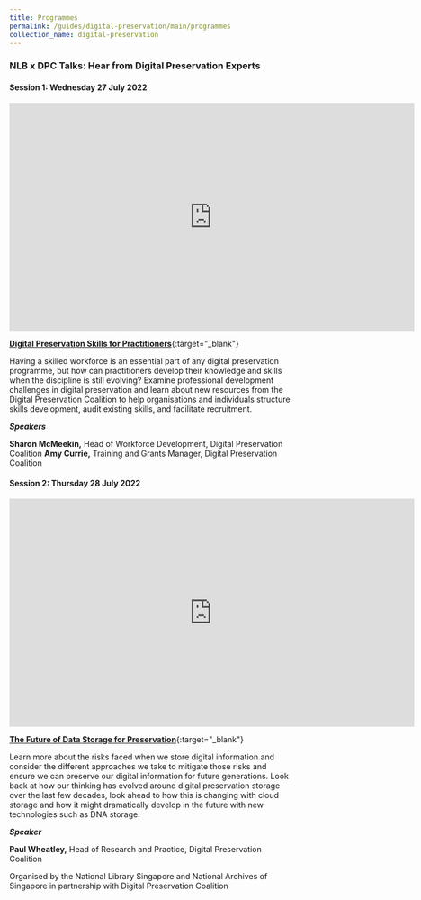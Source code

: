 ```yaml
---
title: Programmes
permalink: /guides/digital-preservation/main/programmes
collection_name: digital-preservation
---
```



### **NLB x DPC Talks:  Hear from Digital Preservation Experts** 



#### **Session 1:  Wednesday 27 July 2022**

<iframe width="720" height="405" src="https://www.youtube.com/embed/t3t6UBG50zw" title="YouTube video player" frameborder="0" allow="accelerometer; autoplay; clipboard-write; encrypted-media; gyroscope; picture-in-picture" allowfullscreen></iframe>

[**Digital Preservation Skills for Practitioners**](https://youtu.be/t3t6UBG50zw){:target="_blank"}

Having a skilled workforce is an essential part of any digital preservation programme, but how can practitioners develop their knowledge and skills when the discipline is still evolving? Examine professional development challenges in digital preservation and learn about new resources from the Digital Preservation Coalition to help organisations and individuals structure skills development, audit existing skills, and facilitate recruitment.

***Speakers***

**Sharon McMeekin,** Head of Workforce Development, Digital Preservation Coalition
**Amy Currie,** Training and Grants Manager, Digital Preservation Coalition



#### **Session 2:  Thursday 28 July 2022**

<iframe width="720" height="405" src="https://www.youtube.com/embed/PID6Ibuy5J0" title="YouTube video player" frameborder="0" allow="accelerometer; autoplay; clipboard-write; encrypted-media; gyroscope; picture-in-picture" allowfullscreen></iframe>

[**The Future of Data Storage for Preservation**](https://youtu.be/PID6Ibuy5J0){:target="_blank"}

Learn more about the risks faced when we store digital information and consider the different approaches we take to mitigate those risks and ensure we can preserve our digital information for future generations. Look back at how our thinking has evolved around digital preservation storage over the last few decades, look ahead to how this is changing with cloud storage and how it might dramatically develop in the future with new technologies such as DNA storage.

***Speaker***

**Paul Wheatley,** Head of Research and Practice, Digital Preservation Coalition



Organised by the National Library Singapore and National Archives of Singapore in partnership with Digital Preservation Coalition

 

